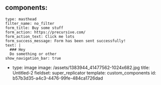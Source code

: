components:
  - 
    type: masthead
    filter_name: no_filter
    form_title: Buy some stuff
    form_action: https://precursive.com/
    form_action_text: Click me lots
    form_success_message: Form has been sent successfully!
    text: |
      ### Hey
      Do something or other
    show_navigation_bar: true
  - 
    type: image
    image: /assets/1383944_41477562-1024x682.jpg
title: Untitled-2
fieldset: super_replicator
template: custom_components
id: b57b3d35-a4c3-4476-99fe-484ca1726dad

